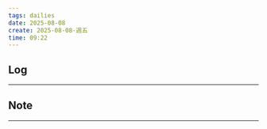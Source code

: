 ```yaml
---
tags: dailies  
date: 2025-08-08
create: 2025-08-08-週五
time: 09:22
---
```

## Log
---


## Note
---

